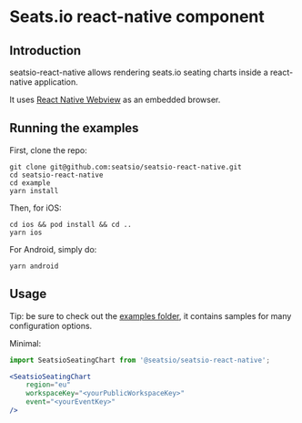 # Seats.io react-native component 

## Introduction

seatsio-react-native allows rendering seats.io seating charts inside a react-native application. 

It uses [React Native Webview](https://github.com/react-native-webview/react-native-webview) as an embedded browser.

## Running the examples

First, clone the repo: 

```
git clone git@github.com:seatsio/seatsio-react-native.git                                                                     
cd seatsio-react-native
cd example
yarn install
```

Then, for iOS: 

```
cd ios && pod install && cd ..
yarn ios
```


For Android, simply do: 
```
yarn android
```


## Usage

Tip: be sure to check out the [examples folder](https://github.com/seatsio/seatsio-react-native/tree/master/example/examples), it contains samples for many configuration options. 

Minimal: 
```jsx
import SeatsioSeatingChart from '@seatsio/seatsio-react-native';

<SeatsioSeatingChart
    region="eu"
    workspaceKey="<yourPublicWorkspaceKey>"
    event="<yourEventKey>"
/>
```
